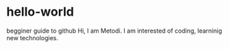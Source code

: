 # hello-world
begginer guide to github
Hi, I am Metodi. I am interested of coding, learninig new technologies.
